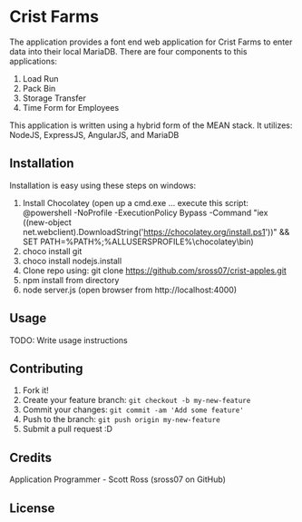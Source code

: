 # Crist Farms

The application provides a font end web application for Crist Farms to enter data into
their local MariaDB.  There are four components to this applications:

1. Load Run
2. Pack Bin
3. Storage Transfer
4. Time Form for Employees

This application is written using a hybrid form of the MEAN stack.  It utilizes:
NodeJS, ExpressJS, AngularJS, and MariaDB

## Installation
Installation is easy using these steps on windows:
1. Install Chocolatey
(open up a cmd.exe ... execute this script:
@powershell -NoProfile -ExecutionPolicy Bypass -Command "iex ((new-object net.webclient).DownloadString('https://chocolatey.org/install.ps1'))" && SET PATH=%PATH%;%ALLUSERSPROFILE%\chocolatey\bin)
2. choco install git
3. choco install nodejs.install
4. Clone repo using: git clone https://github.com/sross07/crist-apples.git
5. npm install from directory
6. node server.js  (open browser from http://localhost:4000)

## Usage

TODO: Write usage instructions

## Contributing

1. Fork it!
2. Create your feature branch: `git checkout -b my-new-feature`
3. Commit your changes: `git commit -am 'Add some feature'`
4. Push to the branch: `git push origin my-new-feature`
5. Submit a pull request :D

## Credits

Application Programmer - Scott Ross (sross07 on GitHub)

## License
